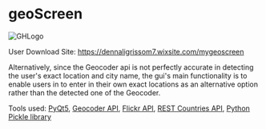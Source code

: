 # geoScreen

![GHLogo](https://user-images.githubusercontent.com/39264885/92990521-2a086680-f4ab-11ea-8956-34e3257e3143.png)

User Download Site: https://dennaligrissom7.wixsite.com/mygeoscreen


Alternatively, since the Geocoder api is not perfectly accurate in detecting the user's exact location and city name, the gui's main functionality is to enable users in to enter in their own exact locations as an alternative option rather than the detected one of the Geocoder.

Tools used: 
[PyQt5](https://pypi.org/project/PyQt5/),
[Geocoder API](https://geocoder.readthedocs.io/),
[Flickr API](https://www.flickr.com/services/api/),
[REST Countries API](https://restcountries.eu/),
[Python Pickle library](https://docs.python.org/3/library/pickle.html)



